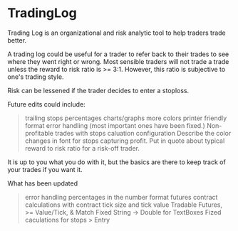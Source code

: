 # TradingLog
Trading Log is an organizational and risk analytic tool to help traders trade better.

A trading log could be useful for a trader to refer back to their trades to see where they went right or wrong. Most sensible traders will not trade a trade unless the reward to risk ratio is >= 3:1. However, this ratio is subjective to one's trading style.

Risk can be lessened if the trader decides to enter a stoploss.

Future edits could include:

> trailing stops percentages
> charts/graphs
> more colors
> printer friendly format
> error handling (most important ones have been fixed.)
> Non-profitable trades with stops caluation configuration
> Describe the color changes in font for stops capturing profit.
> Put in quote about typical reward to risk ratio for a risk-off trader.

It is up to you what you do with it, but the basics are there to keep track of your trades if you want it.

What has been updated

> error handling
> percentages in the number format
> futures contract calculations with contract tick size and tick value
> Tradable Futures, >= Value/Tick, & Match
> Fixed String -> Double for TextBoxes
> Fized caculations for stops > Entry
